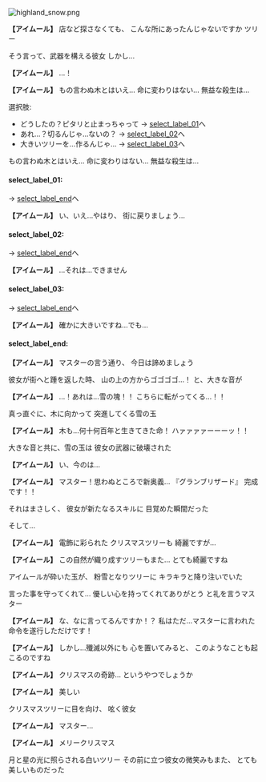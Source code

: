 
![highland_snow.png](../images/backgrounds/highland_snow.png)

**【アイムール】**
店など探さなくても、
こんな所にあったんじゃないですか
ツリー

そう言って、武器を構える彼女
しかし…

**【アイムール】**
…！

**【アイムール】**
もの言わぬ木とはいえ…
命に変わりはない…
無益な殺生は…

選択肢:
- どうしたの？ピタリと止まっちゃって → [select_label_01](#select_label_01)へ
- あれ…？切るんじゃ…ないの？ → [select_label_02](#select_label_02)へ
- 大きいツリーを…作るんじゃ… → [select_label_03](#select_label_03)へ

もの言わぬ木とはいえ…
命に変わりはない…
無益な殺生は…

#### select_label_01:
 → [select_label_end](#select_label_end)へ

**【アイムール】**
い、いえ…やはり、
街に戻りましょう…

#### select_label_02:
 → [select_label_end](#select_label_end)へ

**【アイムール】**
…それは…できません

#### select_label_03:
 → [select_label_end](#select_label_end)へ

**【アイムール】**
確かに大きいですね…でも…

#### select_label_end:

**【アイムール】**
マスターの言う通り、
今日は諦めましょう

彼女が街へと踵を返した時、
山の上の方からゴゴゴゴ…！
と、大きな音が

**【アイムール】**
…！あれは…雪の塊！！
こちらに転がってくる…！！

真っ直ぐに、木に向かって
突進してくる雪の玉

**【アイムール】**
木も…何十何百年と生きてきた命！
ハァァァァーーーッ！！

大きな音と共に、雪の玉は
彼女の武器に破壊された

**【アイムール】**
い、今のは…

**【アイムール】**
マスター！思わぬところで新奥義…
『グランブリザード』
完成です！！

それはまさしく、
彼女が新たなるスキルに
目覚めた瞬間だった

そして…

**【アイムール】**
電飾に彩られた
クリスマスツリーも
綺麗ですが…

**【アイムール】**
この自然が織り成すツリーもまた…
とても綺麗ですね

アイムールが砕いた玉が、
粉雪となりツリーに
キラキラと降り注いでいた

言った事を守ってくれて…
優しい心を持ってくれてありがとう
と礼を言うマスター

**【アイムール】**
な、なに言ってるんですか！？
私はただ…マスターに言われた
命令を遂行しただけです！

**【アイムール】**
しかし…殲滅以外にも
心を置いてみると、
このようなことも起こるのですね

**【アイムール】**
クリスマスの奇跡…
というやつでしょうか

**【アイムール】**
美しい

クリスマスツリーに目を向け、
呟く彼女

**【アイムール】**
マスター…

**【アイムール】**
メリークリスマス

月と星の光に照らされる白いツリー
その前に立つ彼女の微笑みもまた、
とても美しいものだった